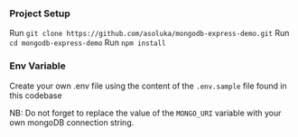 ### Project Setup
Run  `git clone https://github.com/asoluka/mongodb-express-demo.git`
Run `cd mongodb-express-demo`
Run `npm install`

### Env Variable
Create your own .env file using the content of the `.env.sample` file found in this codebase

NB: Do not forget to replace the value of the `MONGO_URI` variable with your own mongoDB connection string.